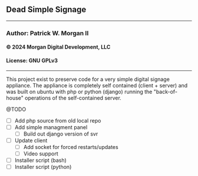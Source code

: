 ## Dead Simple Signage
---
### Author: Patrick W. Morgan II
#### &copy; 2024 Morgan Digital Development, LLC
#### License: GNU GPLv3
---
This project exist to preserve code for a very simple digital signage appliance. The appliance is completely self contained (client + server) and was built on ubuntu with php or python (django) running the "back-of-house" operations of the self-contained server.


@TODO
- [ ] Add php source from old local repo
- [ ] Add simple managment panel
  - [ ] Build out django version of svr
- [ ] Update client
  - [ ] Add socket for forced restarts/updates
  - [ ] Video support
- [ ] Installer script (bash)
- [ ] Installer script (python)
